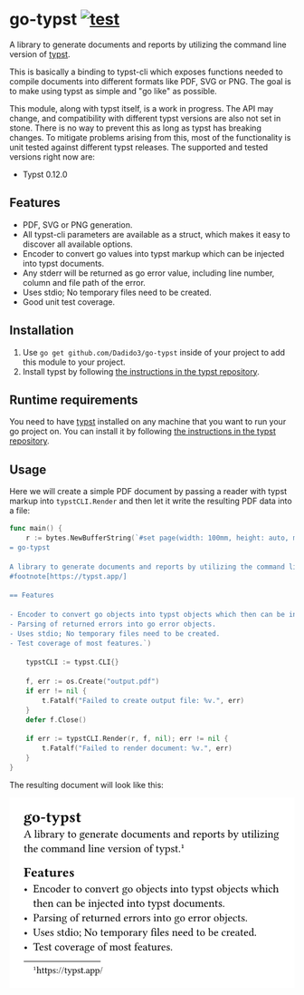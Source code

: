 # go-typst [![test](https://github.com/Dadido3/go-typst/actions/workflows/test.yml/badge.svg)](https://github.com/Dadido3/go-typst/actions/workflows/test.yml)

A library to generate documents and reports by utilizing the command line version of [typst].

This is basically a binding to typst-cli which exposes functions needed to compile documents into different formats like PDF, SVG or PNG. The goal is to make using typst as simple and "go like" as possible.

This module, along with typst itself, is a work in progress.
The API may change, and compatibility with different typst versions are also not set in stone.
There is no way to prevent this as long as typst has breaking changes.
To mitigate problems arising from this, most of the functionality is unit tested against different typst releases.
The supported and tested versions right now are:

- Typst 0.12.0

## Features

- PDF, SVG or PNG generation.
- All typst-cli parameters are available as a struct, which makes it easy to discover all available options.
- Encoder to convert go values into typst markup which can be injected into typst documents.
- Any stderr will be returned as go error value, including line number, column and file path of the error.
- Uses stdio; No temporary files need to be created.
- Good unit test coverage.

## Installation

1. Use `go get github.com/Dadido3/go-typst` inside of your project to add this module to your project.
2. Install typst by following [the instructions in the typst repository].

## Runtime requirements

You need to have [typst] installed on any machine that you want to run your go project on.
You can install it by following [the instructions in the typst repository].

## Usage

Here we will create a simple PDF document by passing a reader with typst markup into `typstCLI.Render` and then let it write the resulting PDF data into a file:

```go
func main() {
    r := bytes.NewBufferString(`#set page(width: 100mm, height: auto, margin: 5mm)
= go-typst

A library to generate documents and reports by utilizing the command line version of typst.
#footnote[https://typst.app/]

== Features

- Encoder to convert go objects into typst objects which then can be injected into typst documents.
- Parsing of returned errors into go error objects.
- Uses stdio; No temporary files need to be created.
- Test coverage of most features.`)

    typstCLI := typst.CLI{}

    f, err := os.Create("output.pdf")
    if err != nil {
        t.Fatalf("Failed to create output file: %v.", err)
    }
    defer f.Close()

    if err := typstCLI.Render(r, f, nil); err != nil {
        t.Fatalf("Failed to render document: %v.", err)
    }
}
```

The resulting document will look like this:

![readme-1.svg](documentation/images/readme-1.svg)

[the instructions in the typst repository]: https://github.com/typst/typst?tab=readme-ov-file#installation
[typst]: https://typst.app/
